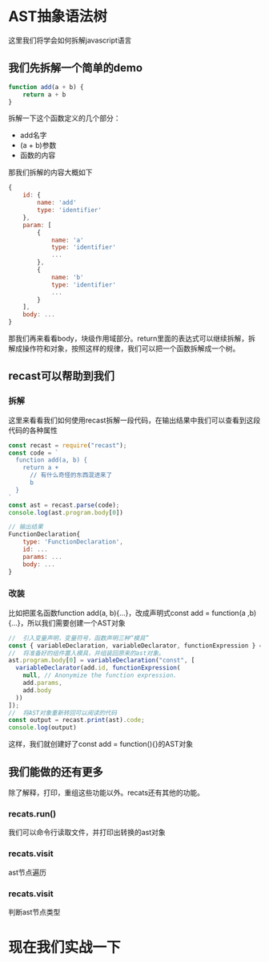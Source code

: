 # AST抽象语法树
这里我们将学会如何拆解javascript语言


## 我们先拆解一个简单的demo
```js
function add(a + b) {
    return a + b
}
```
拆解一下这个函数定义的几个部分：
- add名字
- (a + b)参数
- 函数的内容

那我们拆解的内容大概如下
```js
{
    id: {
        name: 'add'
        type: 'identifier'
    },
    param: [
        {
            name: 'a'
            type: 'identifier'
            ...
        },
        {
            name: 'b'
            type: 'identifier'
            ...
        }
    ],
    body: ...
}
```

那我们再来看看body，块级作用域部分。return里面的表达式可以继续拆解，拆解成操作符和对象，按照这样的规律，我们可以把一个函数拆解成一个树。


## recast可以帮助到我们

### 拆解
这里来看看我们如何使用recast拆解一段代码，在输出结果中我们可以查看到这段代码的各种属性
```js
const recast = require("recast");
const code = `
  function add(a, b) {
    return a +
      // 有什么奇怪的东西混进来了
      b
  }
`
const ast = recast.parse(code);
console.log(ast.program.body[0])

// 输出结果
FunctionDeclaration{
    type: 'FunctionDeclaration',
    id: ...
    params: ...
    body: ...
}
```


### 改装
比如把匿名函数function add(a, b){…}，改成声明式const add = function(a ,b){…}，所以我们需要创建一个AST对象

```js
//  引入变量声明，变量符号，函数声明三种“模具”
const { variableDeclaration, variableDeclarator, functionExpression } = recast.types.builders
//  将准备好的组件置入模具，并组装回原来的ast对象。
ast.program.body[0] = variableDeclaration("const", [
  variableDeclarator(add.id, functionExpression(
    null, // Anonymize the function expression.
    add.params,
    add.body
  ))
]);
//  将AST对象重新转回可以阅读的代码
const output = recast.print(ast).code;
console.log(output)
```

这样，我们就创建好了const add = function(){}的AST对象

## 我们能做的还有更多
除了解释，打印，重组这些功能以外。recats还有其他的功能。

### recats.run()
我们可以命令行读取文件，并打印出转换的ast对象

### recats.visit
ast节点遍历

### recats.visit
判断ast节点类型




# 现在我们实战一下

